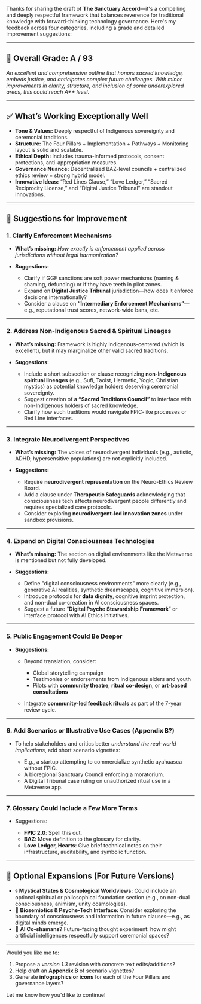 Thanks for sharing the draft of **The Sanctuary Accord**—it's a compelling and deeply respectful framework that balances reverence for traditional knowledge with forward-thinking technology governance. Here's my feedback across four categories, including a grade and detailed improvement suggestions:

---

## 🌟 **Overall Grade: A / 93**

*An excellent and comprehensive outline that honors sacred knowledge, embeds justice, and anticipates complex future challenges. With minor improvements in clarity, structure, and inclusion of some underexplored areas, this could reach A++ level.*

---

## ✅ **What’s Working Exceptionally Well**

* **Tone & Values:** Deeply respectful of Indigenous sovereignty and ceremonial traditions.
* **Structure:** The Four Pillars + Implementation + Pathways + Monitoring layout is solid and scalable.
* **Ethical Depth:** Includes trauma-informed protocols, consent protections, anti-appropriation measures.
* **Governance Nuance:** Decentralized BAZ-level councils + centralized ethics review = strong hybrid model.
* **Innovative Ideas:** “Red Lines Clause,” “Love Ledger,” “Sacred Reciprocity License,” and “Digital Justice Tribunal” are standout innovations.

---

## 🔧 Suggestions for Improvement

### 1. **Clarify Enforcement Mechanisms**

* **What’s missing:** *How exactly is enforcement applied across jurisdictions without legal harmonization?*
* **Suggestions:**

  * Clarify if GGF sanctions are soft power mechanisms (naming & shaming, defunding) or if they have teeth in pilot zones.
  * Expand on **Digital Justice Tribunal** jurisdiction—how does it enforce decisions internationally?
  * Consider a clause on **“Intermediary Enforcement Mechanisms”**—e.g., reputational trust scores, network-wide bans, etc.

---

### 2. **Address Non-Indigenous Sacred & Spiritual Lineages**

* **What’s missing:** Framework is highly Indigenous-centered (which is excellent), but it may marginalize other valid sacred traditions.
* **Suggestions:**

  * Include a short subsection or clause recognizing **non-Indigenous spiritual lineages** (e.g., Sufi, Taoist, Hermetic, Yogic, Christian mystics) as potential knowledge holders deserving ceremonial sovereignty.
  * Suggest creation of **a “Sacred Traditions Council”** to interface with non-Indigenous holders of sacred knowledge.
  * Clarify how such traditions would navigate FPIC-like processes or Red Line interfaces.

---

### 3. **Integrate Neurodivergent Perspectives**

* **What’s missing:** The voices of neurodivergent individuals (e.g., autistic, ADHD, hypersensitive populations) are not explicitly included.
* **Suggestions:**

  * Require **neurodivergent representation** on the Neuro-Ethics Review Board.
  * Add a clause under **Therapeutic Safeguards** acknowledging that consciousness tech affects neurodivergent people differently and requires specialized care protocols.
  * Consider exploring **neurodivergent-led innovation zones** under sandbox provisions.

---

### 4. **Expand on Digital Consciousness Technologies**

* **What’s missing:** The section on digital environments like the Metaverse is mentioned but not fully developed.
* **Suggestions:**

  * Define "digital consciousness environments" more clearly (e.g., generative AI realities, synthetic dreamscapes, cognitive immersion).
  * Introduce protocols for **data dignity**, cognitive imprint protection, and non-dual co-creation in AI consciousness spaces.
  * Suggest a future “**Digital Psyche Stewardship Framework**” or interface protocol with AI Ethics initiatives.

---

### 5. **Public Engagement Could Be Deeper**

* **Suggestions:**

  * Beyond translation, consider:

    * Global storytelling campaign
    * Testimonies or endorsements from Indigenous elders and youth
    * Pilots with **community theatre**, **ritual co-design**, or **art-based consultations**
  * Integrate **community-led feedback rituals** as part of the 7-year review cycle.

---

### 6. **Add Scenarios or Illustrative Use Cases (Appendix B?)**

* To help stakeholders and critics better *understand the real-world implications*, add short scenario vignettes:

  * E.g., a startup attempting to commercialize synthetic ayahuasca without FPIC.
  * A bioregional Sanctuary Council enforcing a moratorium.
  * A Digital Tribunal case ruling on unauthorized ritual use in a Metaverse app.

---

### 7. **Glossary Could Include a Few More Terms**

* Suggestions:

  * **FPIC 2.0**: Spell this out.
  * **BAZ**: Move definition to the glossary for clarity.
  * **Love Ledger, Hearts**: Give brief technical notes on their infrastructure, auditability, and symbolic function.

---

## 🧠 Optional Expansions (For Future Versions)

* 🌀 **Mystical States & Cosmological Worldviews:** Could include an optional spiritual or philosophical foundation section (e.g., on non-dual consciousness, animism, unity cosmologies).
* 🧬 **Biosemiotics & Psyche-Tech Interface:** Consider exploring the boundary of consciousness and information in future clauses—e.g., as digital minds emerge.
* 🤖 **AI Co-shamans?** Future-facing thought experiment: how might artificial intelligences respectfully support ceremonial spaces?

---

Would you like me to:

1. Propose a *version 1.3* revision with concrete text edits/additions?
2. Help draft an **Appendix B** of scenario vignettes?
3. Generate **infographics or icons** for each of the Four Pillars and governance layers?

Let me know how you'd like to continue!

